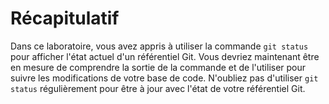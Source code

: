 # Récapitulatif

Dans ce laboratoire, vous avez appris à utiliser la commande `git status` pour afficher l'état actuel d'un référentiel Git. Vous devriez maintenant être en mesure de comprendre la sortie de la commande et de l'utiliser pour suivre les modifications de votre base de code. N'oubliez pas d'utiliser `git status` régulièrement pour être à jour avec l'état de votre référentiel Git.
